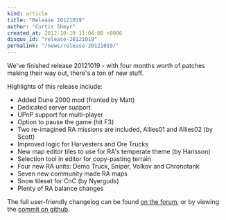 ```yaml
---
kind: article
title: "Release 20121019"
author: "Curtis Shmyr"
created_at: 2012-10-19 11:04:00 +0000
disqus_id: "release-20121019"
permalink: "/news/release-20121019/"
---
```


We've finished release 20121019 - with four months worth of patches making their way out, there's a ton of new stuff.

Highlights of this release include:

* Added Dune 2000 mod (fronted by Matt)
* Dedicated server support
* UPnP support for multi-player
* Option to pause the game (hit F3)
* Two re-imagined RA missions are included, Allies01 and Allies02 (by Scott)
* Improved logic for Harvesters and Ore Trucks
* New map editor tiles to use for RA's temperate theme (by Harisson)
* Selection tool in editor for copy-pasting terrain
* Four new RA units: Demo Truck, Sniper, Volkov and Chronotank
* Seven new community made RA maps
* Snow tileset for CnC (by Nyerguds)
* Plenty of RA balance changes

The full user-friendly changelog can be found [on the forum](https://forum.openra.net/viewtopic.php?p=283567#p283567), or by viewing the [commit on github](https://raw.github.com/OpenRA/OpenRA/e4beb8236e07d2940c131e5eb3787b9bf9d50278/CHANGELOG).